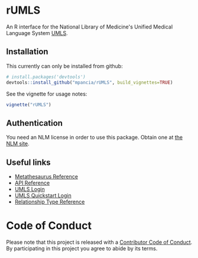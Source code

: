 # rUMLS

An R interface for the National Library of Medicine's Unified Medical Language System [UMLS](https://www.nlm.nih.gov/research/umls/).

## Installation

This currently can only be installed from github:

```R
# install.packages('devtools')
devtools::install_github("mpancia/rUMLS", build_vignettes=TRUE)
```

See the vignette for usage notes:
```R
vignette("rUMLS")
```

## Authentication

You need an NLM license in order to use this package. Obtain one at [the NLM site](https://uts.nlm.nih.gov/home.html#). 

## Useful links

* [Metathesaurus Reference](http://www.ncbi.nlm.nih.gov/books/NBK9684/)
* [API Reference](https://www.nlm.nih.gov/api/)
* [UMLS Login](https://www.nlm.nih.gov/research/umls/)
* [UMLS Quickstart Login](https://www.nlm.nih.gov/research/umls/quickstart.html)
* [Relationship Type Reference](https://www.nlm.nih.gov/research/umls/knowledge_sources/metathesaurus/release/abbreviations.html)

# Code of Conduct 

Please note that this project is released with a [Contributor Code of Conduct](.github/CODE_OF_CONDUCT.md).
By participating in this project you agree to abide by its terms.
